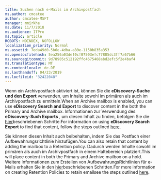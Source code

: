 ```yaml
---
title: Suchen nach e-Mails im Archivpostfach
ms.author: cmcatee
author: cmcatee-MSFT
manager: mnirkhe
ms.date: 11/7/2018
ms.audience: ITPro
ms.topic: article
ROBOTS: NOINDEX, NOFOLLOW
localization_priority: Normal
ms.assetid: 7eda49d0-5b6e-4dba-a89e-1150b835a353
ms.openlocfilehash: 5ea256a03def0cf07503efc77885dc3ff7a67b66
ms.sourcegitcommit: 9d78905c512192ffc4675468abd2efc5f2e4baf4
ms.translationtype: MT
ms.contentlocale: de-DE
ms.lasthandoff: 04/23/2019
ms.locfileid: "32422048"
---
```

<span data-ttu-id="95ab6-102">Wenn ein Archivpostfach aktiviert ist, können Sie die **eDiscovery-Suche und den Export** verwenden, um Inhalte sowohl im primären als auch im Archivpostfach zu ermitteln.</span><span class="sxs-lookup"><span data-stu-id="95ab6-102">When an Archive mailbox is enabled, you can use **eDiscovery Search and Export** to discover content in the both the Primary and Archive mailbox.</span></span> <span data-ttu-id="95ab6-103">Informationen zur Verwendung des **eDiscovery-Such Exports** , um diesen Inhalt zu finden, befolgen Sie die [hier](https://docs.microsoft.com/office365/securitycompliance/export-search-results)beschriebenen Schritte.</span><span class="sxs-lookup"><span data-stu-id="95ab6-103">For information on using **eDiscovery Search Export** to find that content, follow the steps outlined [here](https://docs.microsoft.com/office365/securitycompliance/export-search-results).</span></span>
  
<span data-ttu-id="95ab6-104">Sie können diesen Inhalt auch beibehalten, indem Sie das Postfach einer Aufbewahrungsrichtlinie hinzufügen.</span><span class="sxs-lookup"><span data-stu-id="95ab6-104">You can also retain that content by adding the mailbox to a Retention policy.</span></span> <span data-ttu-id="95ab6-105">Dadurch werden Inhalte sowohl im primären als auch im Archivpostfach in einem Haltebereich platziert.</span><span class="sxs-lookup"><span data-stu-id="95ab6-105">This will place content in both the Primary and Archive mailbox on a hold.</span></span> <span data-ttu-id="95ab6-106">Weitere Informationen zum Erstellen von AufbewahrungsRichtlinien für e-Mails erhalten Sie in den [hier](https://docs.microsoft.com/Office365/securitycompliance/retention-policies)beschriebenen Schritten.</span><span class="sxs-lookup"><span data-stu-id="95ab6-106">For more information on creating Retention Policies to retain emailsee the steps outlined [here](https://docs.microsoft.com/Office365/securitycompliance/retention-policies).</span></span>
  

